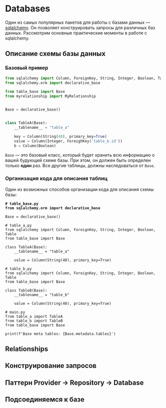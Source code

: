 # Databases

Один из самых популярных пакетов для работы с базами данных — [sqlalchemy](https://www.sqlalchemy.org/). Он позволяет конструировать запросы для различных баз данных. Рассмотрим основные практические моменты в работе с sqlalchemy.

## Описание схемы базы данных

### Базовый пример

```python
from sqlalchemy import Column, ForeignKey, String, Integer, Boolean, Table
from sqlalchemy.orm import declarative_base

from table_base import Base
from myrelationship import MyRelationship


Base = declarative_base()


class TableA(Base):
    __tablename__ = "table_a"

    key = Column(String(40), primary_key=True)
    value = Column(Integer, ForeighKey('table_b.id'))
    b = Column(Boolean)
```

`Base` — это базовый класс, который будет хранить всю информацию о вашей будующей схеме базы. При этом, он должен быть определен только **один** раз. Все другие таблицы, должны наследоваться от `Base`.

### Организация кода для описания таблиц

Один из возможных способов организации кода для описания схемы базы:

<pre class="language-python"><code class="lang-python"><strong># table_base.py
</strong><strong>from sqlalchemy.orm import declarative_base
</strong>
Base = declarative_base()

# table_a.py
from sqlalchemy import Column, ForeignKey, String, Integer, Boolean, Table
from table_base import Base

class TableA(Base):
    __tablename__ = "table_a"

    value = Column(String(40), primary_key=True)

# table_b.py
from sqlalchemy import Column, ForeignKey, String, Integer, Boolean, Table
from table_base import Base

class TableB(Base):
    __tablename__ = "table_b"

    value = Column(String(40), primary_key=True)

# main.py
from table_a import TableA
from table_b import TableB
from table_base import Base

print(f'Base meta tables: {Base.metadata.tables}')
</code></pre>

## Relationships

## Конструирование запросов

## Паттерн Provider -> Repository -> Database

## Подсоединяемся к базе

